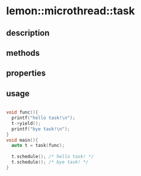 lemon::microthread::task
====

description
----

methods
----

properties
----

usage
----
```C++

void func(){
  printf("hello task!\n");
  t->yield();
  printf("bye task!\n");
}
void main(){
  auto t = task(func);
  
  t.schedule(); /* hello task! */
  t.schedule(); /* bye task! */
}
```
